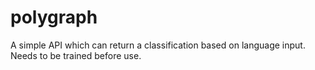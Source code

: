 # polygraph
A simple API which can return a classification based on language input. Needs to be trained before use. 
